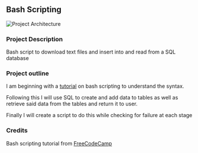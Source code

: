 ## Bash Scripting


![Project Architecture](/assets/project_architecture.png)

### Project Description
Bash script to download text files and insert into and read from a SQL database  

### Project outline
I am beginning with a [tutorial](https://bit.ly/3bTmam0) on bash scripting to understand the syntax.

Following this I will use SQL to create and add data to tables as well as retrieve said data from the tables and return it to user.

Finally I will create a script to do this while checking for failure at each stage


### Credits
Bash scripting tutorial from [FreeCodeCamp](https://bit.ly/3bTmam0)